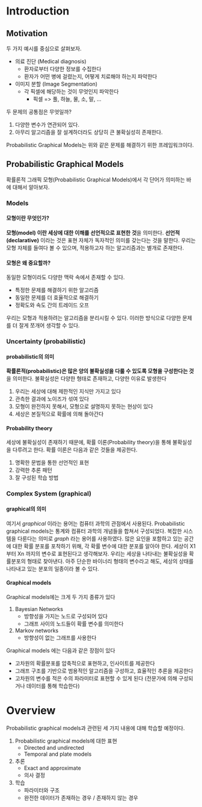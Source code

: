 # Introduction

## Motivation

두 가지 예시를 중심으로 살펴보자.

- 의료 진단 (Medical diagnosis)
    - 환자로부터 다양한 정보를 수집한다
    - 환자가 어떤 병에 걸렸는지, 어떻게 치료해야 하는지 파악한다
- 이미지 분할 (Image Segmentation)
    - 각 픽셀에 해당하는 것이 무엇인지 파악한다
        - 픽셀 => 풀, 하늘, 물, 소, 말, ...

두 문제의 공통점은 무엇일까?

1. 다양한 변수가 연관되어 있다.
2. 아무리 알고리즘을 잘 설계하더라도 상당히 큰 불확실성히 존재한다.

Probabilistic Graphical Models는 위와 같은 문제를 해결하기 위한 프레임워크이다.


## Probabilistic Graphical Models

확률론적 그래픽 모형(Probabilistic Graphical Models)에서 각 단어가 의미하는 바에 대해서 알아보자.


### Models

#### 모형이란 무엇인가?

**모형(model) 이란 세상에 대한 이해를 선언적으로 표현한 것**을 의미한다. **선언적(declarative)** 이라는 것은 표현 자체가 독자적인 의미를 갖는다는 것을 말한다. 우리는 모형 자체를 들여다 볼 수 있으며, 적용하고자 하는 알고리즘과는 별개로 존재한다.

#### 모형은 왜 중요할까?

동일한 모형이라도 다양한 맥락 속에서 존재할 수 있다. 

- 특정한 문제를 해결하기 위한 알고리즘
- 동일한 문제를 더 효율적으로 해결하기
- 정확도와 속도 간의 트레이드 오프

우리는 모형과 적용하려는 알고리즘을 분리시킬 수 있다. 이러한 방식으로 다양한 문제를 더 잘게 쪼개어 생각할 수 있다. 

### Uncertainty (probabilistic)

#### probabilistic의 의미

**확률론적(probabilistic)은 많은 양의 불확실성을 다룰 수 있도록 모형을 구성한다는 것**을 의미한다. 불확실성은 다양한 형태로 존재하고, 다양한 이유로 발생한다

1. 우리는 세상에 대해 제한적인 지식만 가지고 있다
2. 관측한 결과에 노이즈가 섞여 있다
3. 모형이 완전하지 못해서, 모형으로 설명하지 못하는 현상이 있다
4. 세상은 본질적으로 확률에 의해 돌아간다

#### Probability theory

세상에 불확실성이 존재하기 때문에, 확률 이론(Probability theory)을 통해 불확실성을 다루려고 한다. 확률 이론은 다음과 같은 것들을 제공한다.

1. 명확한 문법을 통한 선언적인 표현
2. 강력한 추론 패턴
3. 잘 구성된 학습 방법

### Complex System (graphical)

#### graphical의 의미

여기서 *graphical* 이라는 용어는 컴퓨터 과학의 관점에서 사용된다. Probabilistic graphical models는 통계와 컴퓨터 과학의 개념들을 합쳐서 구성되었다. 복잡한 시스템을 다룬다는 의미로 *graph* 라는 용어를 사용하였다. 많은 요인을 포함하고 있는 공간에 대한 확률 분포를 포착하기 위해, 각 확률 변수에 대한 분포를 알아야 한다. 세상이 X1 부터 Xn 까지의 변수로 표현된다고 생각해보자. 우리는 세상을 나타내는 불확실성을 확률분포의 형태로 찾아낸다. 아주 단순한 바이너리 형태의 변수라고 해도, 세상의 상태를 나타내고 있는 분포의 일종이라 볼 수 있다.

#### Graphical models

Graphical models에는 크게 두 가지 종류가 있다

1. Bayesian Networks
    - 방향성을 가지는 노드로 구성되어 있다
    - 그래프 사이의 노드들이 확률 변수를 의미한다
2. Markov networks
    - 방향성이 없는 그래프를 사용한다

Graphical models 에는 다음과 같은 장점이 있다

- 고차원의 확률분포를 압축적으로 표현하고, 인사이트를 제공한다
- 그래프 구조를 기반으로 범용적인 알고리즘을 구성하고, 효율적인 추론을 제공한다
- 고차원의 변수를 적은 수의 파라미터로 표현할 수 있게 된다 (전문가에 의해 구성되거나 데이터를 통해 학습한다)


# Overview

Probabilistic graphical models과 관련된 세 가지 내용에 대해 학습할 예정이다.

1. Probabilistic graphical models에 대한 표현
    - Directed and undirected
    - Temporal and plate models
2. 추론
    - Exact and approximate
    - 의사 결정
3. 학습
    - 파라미터와 구조
    - 완전한 데이터가 존재하는 경우 / 존재하지 않는 경우

